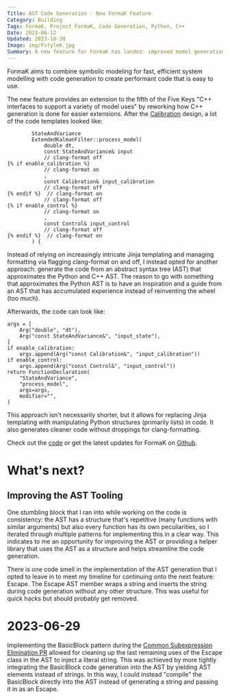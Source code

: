 ```yaml
---
Title: AST Code Generation - New FormaK Feature
Category: Building
Tags: FormaK, Project FormaK, Code Generation, Python, C++
Date: 2023-06-12
Updated: 2023-10-30
Image: img/FstyleK.jpg
Summary: A new feature for FormaK has landed: improved model generation by leveraging a subset of the C++ Abstract Syntax Tree
---
```


FormaK aims to combine symbolic modeling for fast, efficient system modelling
with code generation to create performant code that is easy to use.

The new feature provides an extension to the fifth of the Five Keys "C++
interfaces to support a variety of model uses" by reworking how C++ generation
is done for easier extensions. After the 
[Calibration](blog/calibration-new-formak-feature.html) design, a lot of the code
templates looked like:

            StateAndVariance
            ExtendedKalmanFilter::process_model(
                double dt,
                const StateAndVariance& input
                // clang-format off
    {% if enable_calibration %}
                // clang-format on
                ,
                const Calibration& input_calibration
                // clang-format off
    {% endif %}  // clang-format on
                // clang-format off
    {% if enable_control %}
                // clang-format on
                ,
                const Control& input_control
                // clang-format off
    {% endif %}  // clang-format on
            ) {

Instead of relying on increasingly intricate Jinja templating and managing
formatting via flagging clang-format on and off, I instead opted for another
approach: generate the code from an abstract syntax tree (AST) that approximates
the Python and C++ AST. The reason to go with something that approximates the
Python AST is to have an inspiration and a guide from an AST that has
accumulated experience instead of reinventing the wheel (too much).

Afterwards, the code can look like:

    args = [
        Arg("double", "dt"),
        Arg("const StateAndVariance&", "input_state"),
    ]
    if enable_calibration:
        args.append(Arg("const Calibration&", "input_calibration"))
    if enable_control:
        args.append(Arg("const Control&", "input_control"))
    return FunctionDeclaration(
        "StateAndVariance",
        "process_model",
        args=args,
        modifier="",
    )

This approach isn't necessarily shorter, but it allows for replacing Jinja
templating with manipulating Python structures (primarily lists) in code. It
also generates cleaner code without droppings for clang-formatting.

Check out the [code](https://github.com/buckbaskin/formak/pull/13) or get the
latest updates for FormaK on [Github](https://github.com/buckbaskin/formak).

# What's next?

## Improving the AST Tooling

One stumbling block that I ran into while working on the code is consistency:
the AST has a structure that's repetitive (many functions with similar
arguments) but also every function has its own peculiarities, so I iterated
through multiple patterns for implementing this in a clear way. This indicates
to me an opportunity for improving the AST or providing a helper library that
uses the AST as a structure and helps streamline the code generation.

There is one code smell in the implementation of the AST generation that I opted
to leave in to meet my timeline for continuing onto the next feature: Escape.
The Escape AST member wraps a string and inserts the string during code
generation without any other structure. This was useful for quick hacks but
should probably get removed.

# 2023-06-29

Implementing the BasicBlock pattern during the
[Common Subexpression Elimination PR](https://github.com/buckbaskin/formak/pull/14)
allowed for cleaning up the last remaining uses of the Escape class in the AST
to inject a literal string. This was achieved by more tightly integrating the
BasicBlock code generation into the AST by yielding AST elements instead of
strings. In this way, I could instead "compile" the BasicBlock directly into the
AST instead of generating a string and passing it in as an Escape.
